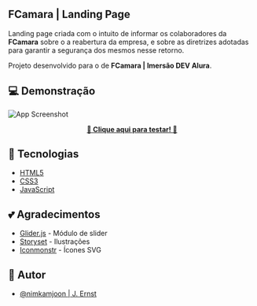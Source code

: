 ## FCamara | Landing Page

Landing page criada com o intuito de informar os colaboradores da <b>FCamara</b> sobre o a reabertura da empresa, e sobre as diretrizes adotadas para garantir a segurança dos mesmos nesse retorno.

Projeto desenvolvido para o de <b>FCamara | Imersão DEV Alura</b>. 

## 💻 Demonstração 

![App Screenshot](https://i.postimg.cc/5tSRM8jQ/final-6163a608a274ec008c758c45-411300.gif)

<p align="center"><a href="https://kind-booth-c3fdaf.netlify.app"><b>🧡 Clique aqui para testar! 🧡</b></a></p>
  
  
## 🧰 Tecnologias

- [HTML5](https://developer.mozilla.org/pt-BR/docs/Web/HTML)
- [CSS3](https://developer.mozilla.org/pt-BR/docs/Web/CSS)
- [JavaScript](https://developer.mozilla.org/pt-BR/docs/Web/JavaScript)

## 💕 Agradecimentos

 - [Glider.js](https://nickpiscitelli.github.io/Glider.js/) - Módulo de slider
 - [Storyset](https://storyset.com) - Ilustrações
 - [Iconmonstr](https://iconmonstr.com) - Ícones SVG

## 🔅 Autor

- [@nimkamjoon | J. Ernst](https://www.github.com/octokatherine) 
